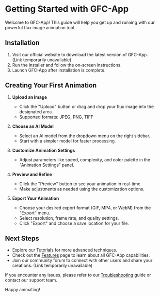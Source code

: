 # Getting Started with GFC-App

Welcome to GFC-App! This guide will help you get up and running with our powerful flux image animation tool.

## Installation

1. Visit our official website to download the latest version of GFC-App. (Link temporarily unavailable)
2. Run the installer and follow the on-screen instructions.
3. Launch GFC-App after installation is complete.

## Creating Your First Animation

1. **Upload an Image**
   - Click the "Upload" button or drag and drop your flux image into the designated area.
   - Supported formats: JPEG, PNG, TIFF

2. **Choose an AI Model**
   - Select an AI model from the dropdown menu on the right sidebar.
   - Start with a simpler model for faster processing.

3. **Customize Animation Settings**
   - Adjust parameters like speed, complexity, and color palette in the "Animation Settings" panel.

4. **Preview and Refine**
   - Click the "Preview" button to see your animation in real-time.
   - Make adjustments as needed using the customization options.

5. **Export Your Animation**
   - Choose your desired export format (GIF, MP4, or WebM) from the "Export" menu.
   - Select resolution, frame rate, and quality settings.
   - Click "Export" and choose a save location for your file.

## Next Steps

- Explore our [Tutorials](Tutorials.md) for more advanced techniques.
- Check out the [Features](Features.md) page to learn about all GFC-App capabilities.
- Join our community forum to connect with other users and share your creations. (Link temporarily unavailable)

If you encounter any issues, please refer to our [Troubleshooting](Troubleshooting.md) guide or contact our support team.

Happy animating!
